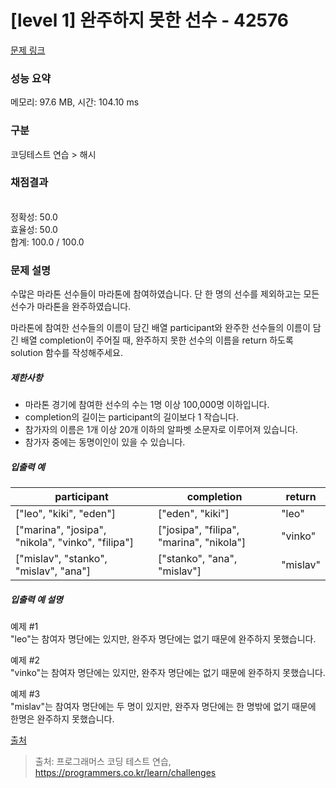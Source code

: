 # [level 1] 완주하지 못한 선수 - 42576 

[문제 링크](https://school.programmers.co.kr/learn/courses/30/lessons/42576) 

### 성능 요약

메모리: 97.6 MB, 시간: 104.10 ms

### 구분

코딩테스트 연습 > 해시

### 채점결과

<br/>정확성: 50.0<br/>효율성: 50.0<br/>합계: 100.0 / 100.0

### 문제 설명

<p style="user-select: auto;">수많은 마라톤 선수들이 마라톤에 참여하였습니다. 단 한 명의 선수를 제외하고는 모든 선수가 마라톤을 완주하였습니다.</p>

<p style="user-select: auto;">마라톤에 참여한 선수들의 이름이 담긴 배열 participant와 완주한 선수들의 이름이 담긴 배열 completion이 주어질 때, 완주하지 못한 선수의 이름을 return 하도록 solution 함수를 작성해주세요.</p>

<h5 style="user-select: auto;">제한사항</h5>

<ul style="user-select: auto;">
<li style="user-select: auto;">마라톤 경기에 참여한 선수의 수는 1명 이상 100,000명 이하입니다.</li>
<li style="user-select: auto;">completion의 길이는 participant의 길이보다 1 작습니다.</li>
<li style="user-select: auto;">참가자의 이름은 1개 이상 20개 이하의 알파벳 소문자로 이루어져 있습니다.</li>
<li style="user-select: auto;">참가자 중에는 동명이인이 있을 수 있습니다.</li>
</ul>

<h5 style="user-select: auto;">입출력 예</h5>
<table class="table" style="user-select: auto;">
        <thead style="user-select: auto;"><tr style="user-select: auto;">
<th style="user-select: auto;">participant</th>
<th style="user-select: auto;">completion</th>
<th style="user-select: auto;">return</th>
</tr>
</thead>
        <tbody style="user-select: auto;"><tr style="user-select: auto;">
<td style="user-select: auto;">["leo", "kiki", "eden"]</td>
<td style="user-select: auto;">["eden", "kiki"]</td>
<td style="user-select: auto;">"leo"</td>
</tr>
<tr style="user-select: auto;">
<td style="user-select: auto;">["marina", "josipa", "nikola", "vinko", "filipa"]</td>
<td style="user-select: auto;">["josipa", "filipa", "marina", "nikola"]</td>
<td style="user-select: auto;">"vinko"</td>
</tr>
<tr style="user-select: auto;">
<td style="user-select: auto;">["mislav", "stanko", "mislav", "ana"]</td>
<td style="user-select: auto;">["stanko", "ana", "mislav"]</td>
<td style="user-select: auto;">"mislav"</td>
</tr>
</tbody>
      </table>
<h5 style="user-select: auto;">입출력 예 설명</h5>

<p style="user-select: auto;">예제 #1<br style="user-select: auto;">
"leo"는 참여자 명단에는 있지만, 완주자 명단에는 없기 때문에 완주하지 못했습니다.</p>

<p style="user-select: auto;">예제 #2<br style="user-select: auto;">
"vinko"는 참여자 명단에는 있지만, 완주자 명단에는 없기 때문에 완주하지 못했습니다.</p>

<p style="user-select: auto;">예제 #3<br style="user-select: auto;">
"mislav"는 참여자 명단에는 두 명이 있지만, 완주자 명단에는 한 명밖에 없기 때문에 한명은 완주하지 못했습니다.</p>

<p style="user-select: auto;"><a href="http://hsin.hr/coci/archive/2014_2015/contest2_tasks.pdf" target="_blank" rel="noopener" style="user-select: auto;">출처</a></p>


> 출처: 프로그래머스 코딩 테스트 연습, https://programmers.co.kr/learn/challenges